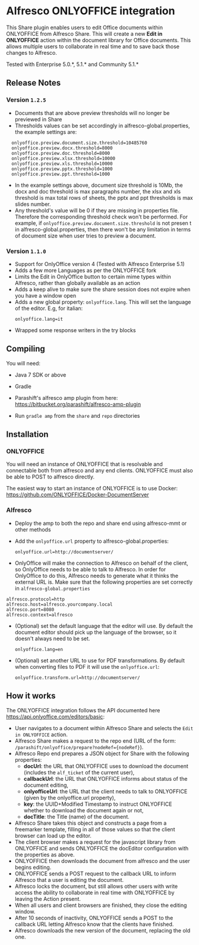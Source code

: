 # Alfresco ONLYOFFICE integration

This Share plugin enables users to edit Office documents within ONLYOFFICE from Alfresco Share. This will create a new **Edit in ONLYOFFICE** action within the document library for Office documents. This allows multiple users to collaborate in real time and to save back those changes to Alfresco.

Tested with Enterprise 5.0.\*, 5.1.\* and Community 5.1.\*

## Release Notes

### Version `1.2.5`

* Documents that are above preview thresholds will no longer be previewed in Share
* Thresholds values can be set accordingly in alfresco-global.properties, the example settings are:
```
  onlyoffice.preview.document.size.threshold=10485760
  onlyoffice.preview.docx.threshold=8000
  onlyoffice.preview.doc.threshold=8000
  onlyoffice.preview.xlsx.threshold=10000
  onlyoffice.preview.xls.threshold=10000
  onlyoffice.preview.pptx.threshold=1000
  onlyoffice.preview.ppt.threshold=1000
```
* In the example settings above, document size threshold is 10Mb, the docx and doc threshold is max paragraphs number, the xlsx and xls threshold is max total rows of sheets, the pptx and ppt thresholds is max slides number.
* Any threshold's value will be 0 if they are missing in properties file. Therefore the corresponding threshold check won't be performed. For example, if `onlyoffice.preview.document.size.threshold` is not presen
t in alfresco-global.properties, then there won't be any limitation in terms of document size when user tries to preview a document.

### Version `1.1.0`


* Support for OnlyOffice version 4 (Tested with Alfresco Enterprise 5.1)
* Adds a few more Languages as per the ONLYOFFICE fork
* Limits the Edit in OnlyOffice button to certain mime types within Alfresco, rather than globally available as an action
* Adds a keep alive to make sure the share session does not expire when you have a window open
* Adds a new global property: `onlyoffice.lang`.  This will set the language of the editor.  E.g, for italian:
  ```
  onlyoffice.lang=it
  ```
* Wrapped some response writers in the try blocks

## Compiling

You will need:

* Java 7 SDK or above

* Gradle

* Parashift's alfresco amp plugin from here: https://bitbucket.org/parashift/alfresco-amp-plugin

* Run `gradle amp` from the `share` and `repo` directories


## Installation

### ONLYOFFICE

You will need an instance of ONLYOFFICE that is resolvable and connectable both from alfresco and any end clients. ONLYOFFICE must also be able to POST to alfresco directly.

The easiest way to start an instance of ONLYOFFICE is to use Docker: https://github.com/ONLYOFFICE/Docker-DocumentServer


### Alfresco

* Deploy the amp to both the repo and share end using alfresco-mmt or other methods

* Add the `onlyoffice.url` property to alfresco-global.properties:
  ```
  onlyoffice.url=http://documentserver/
  ```

*  OnlyOffice will make the connection to Alfresco on behalf of the client, so OnlyOffice needs to be able to talk to Alfresco.  In order for OnlyOffice to do this, Alfresco needs to generate what it thinks the external URL is.  Make sure that the following properties are set correctly in `alfresco-global.properties`

  ```
  alfresco.protocol=http
  alfresco.host=alfresco.yourcompany.local
  alfresco.port=8080
  alfresco.context=alfresco
  ```

* (Optional) set the default language that the editor will use.  By default the document editor should pick up the language of the browser, so it doesn't always need to be set.

  ```
  onlyoffice.lang=en
  ```

* (Optional) set another URL to use for PDF transformations.  By default when converting files to PDF it will use the `onlyoffice.url`:

  ```
  onlyoffice.transform.url=http://documentserver/
  ```

## How it works

The ONLYOFFICE integration follows the API documented here https://api.onlyoffice.com/editors/basic:

* User navigates to a document within Alfresco Share and selects the `Edit in ONLYOFFICE` action.
* Alfresco Share makes a request to the repo end (URL of the form: `/parashift/onlyoffice/prepare?nodeRef={nodeRef}`).
* Alfresco Repo end prepares a JSON object for Share with the following properties:
  * **docUrl**: the URL that ONLYOFFICE uses to download the document (includes the `alf_ticket` of the current user),
  * **callbackUrl**: the URL that ONLYOFFICE informs about status of the document editing,
  * **onlyofficeUrl**: the URL that the client needs to talk to ONLYOFFICE (given by the onlyoffice.url property),
  * **key**: the UUID+Modified Timestamp to instruct ONLYOFFICE whether to download the document again or not,
  * **docTitle**: the Title (name) of the document.
* Alfresco Share takes this object and constructs a page from a freemarker template, filling in all of those values so that the client browser can load up the editor.
* The client browser makes a request for the javascript library from ONLYOFFICE and sends ONLYOFFICE the docEditor configuration with the properties as above.
* ONLYOFFICE then downloads the document from alfresco and the user begins editing.
* ONLYOFFICE sends a POST request to the callback URL to inform Alfresco that a user is editing the document.
* Alfresco locks the document, but still allows other users with write access the ability to collaborate in real time with ONLYOFFICE by leaving the Action present.
* When all users and client browsers are finished, they close the editing window.
* After 10 seconds of inactivity, ONLYOFFICE sends a POST to the callback URL letting Alfresco know that the clients have finished.
* Alfresco downloads the new version of the document, replacing the old one.

